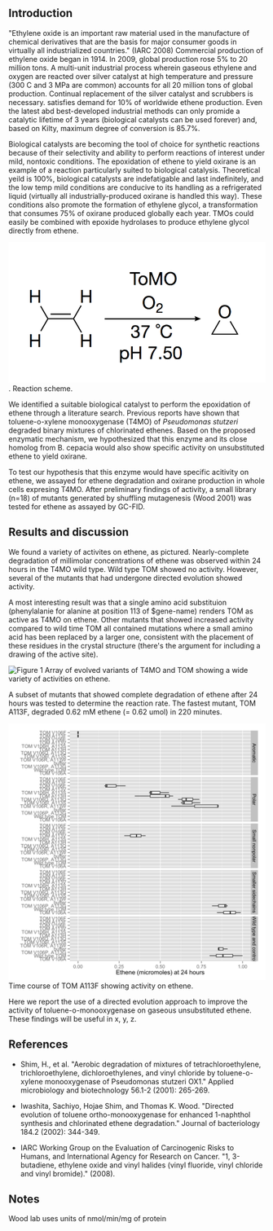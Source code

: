 
Introduction
------------

"Ethylene oxide is an important raw material used in the manufacture of chemical derivatives that are the basis for major consumer goods in virtually all industrialized countries." (IARC 2008) Commercial production of ethylene oxide began in 1914. In 2009, global production rose 5% to 20 million tons. A multi-unit industrial process wherein gaseous ethylene and oxygen are reacted over silver catalyst at high temperature and pressure (300 C and 3 MPa are common) accounts for all 20 million tons of global production. Continual replacement of the silver catalyst and scrubbers is necessary. satisfies demand for 10% of worldwide ethene production. Even the latest abd best-developed industrial methods can only promide a catalytic lifetime of 3 years (biological catalysts can be used forever) and, based on Kilty, maximum degree of conversion is 85.7%.

Biological catalysts are becoming the tool of choice for synthetic
reactions because of their selectivity and ability to perform reactions of
interest under mild, nontoxic conditions. The epoxidation of ethene to yield oxirane is an example of a reaction particularly suited to biological catalysis. Theoretical yeild is 100%, biological catalysts are indefatigable and last indefinitely, and the low temp mild conditions are conducive to its handling as a refrigerated liquid (virtually all industrially-produced oxirane is handled this way). These conditions also promote the formation of ethylene glycol, a transformation that consumes 75% of oxirane produced globally each year. TMOs could easily be combined with epoxide hydrolases to produce ethylene glycol directly from ethene. 

![Scheme 1](s1.png). Reaction scheme. 

We identified a suitable biological catalyst to perform the epoxidation of ethene through a literature search. Previous reports have shown that toluene-o-xylene monooxygenase (T4MO) of *Pseudomonas stutzeri* degraded binary mixtures of chlorinated ethenes. Based on the proposed enzymatic mechanism, we hypothesized that this enzyme and its close homolog from B. cepacia would also show specific activity on unsubstituted ethene to yield oxirane. 

To test our hypothesis that this enzyme would have specific acitivity on ethene, we assayed for ethene degradation and oxirane production in whole cells expresing T4MO. After preliminary findings of activity, a small library (n=18) of mutants generated by shuffling mutagenesis (Wood 2001) was tested for ethene as assayed by GC-FID. 

Results and discussion
----------------------

We found a variety of activites on ethene, as pictured. Nearly-complete degradation of millimolar concentrations of ethene was observed within 24 hours in the T4MO wild type. Wild type TOM showed no activity. However, several of the mutants that had undergone directed evolution showed activity. 

A most interesting result was that a single amino acid substituion (phenylalanie for alanine at position 113 of $gene-name) renders TOM as active as T4MO on ethene. Other mutants that showed increased activity compared to wild time TOM all contained mutations where a small amino acid has been replaced by a larger one, consistent with the placement of these residues in the crystal structure (there's the argument for including a drawing of the active site). 

![Figure 1](fig1.png) Array of evolved variants of T4MO and TOM showing a wide variety of activities on ethene. 

A subset of mutants that showed complete degradation of ethene after 24 hours was tested to determine the reaction rate. The fastest mutant, TOM A113F, degraded 0.62 mM ethene (= 0.62 umol) in 220 minutes. 

![Figure 2](fig2.png) Time course of TOM A113F showing activity on ethene. 

Here we report the use of a directed evolution approach to improve the activity of toluene-o-monooxygenase on gaseous unsubstituted ethene. These findings will be useful in x, y, z. 

References
----------

+ Shim, H., et al. "Aerobic degradation of mixtures of tetrachloroethylene, trichloroethylene, dichloroethylenes, and vinyl chloride by toluene-o-xylene monooxygenase of Pseudomonas stutzeri OX1." Applied microbiology and biotechnology 56.1-2 (2001): 265-269.

+ Iwashita, Sachiyo, Hojae Shim, and Thomas K. Wood. "Directed evolution of toluene ortho-monooxygenase for enhanced 1-naphthol synthesis and chlorinated ethene degradation." Journal of bacteriology 184.2 (2002): 344-349.

+ IARC Working Group on the Evaluation of Carcinogenic Risks to Humans, and International Agency for Research on Cancer. "1, 3-butadiene, ethylene oxide and vinyl halides (vinyl fluoride, vinyl chloride and vinyl bromide)." (2008).

Notes
-----

Wood lab uses units of nmol/min/mg of protein
